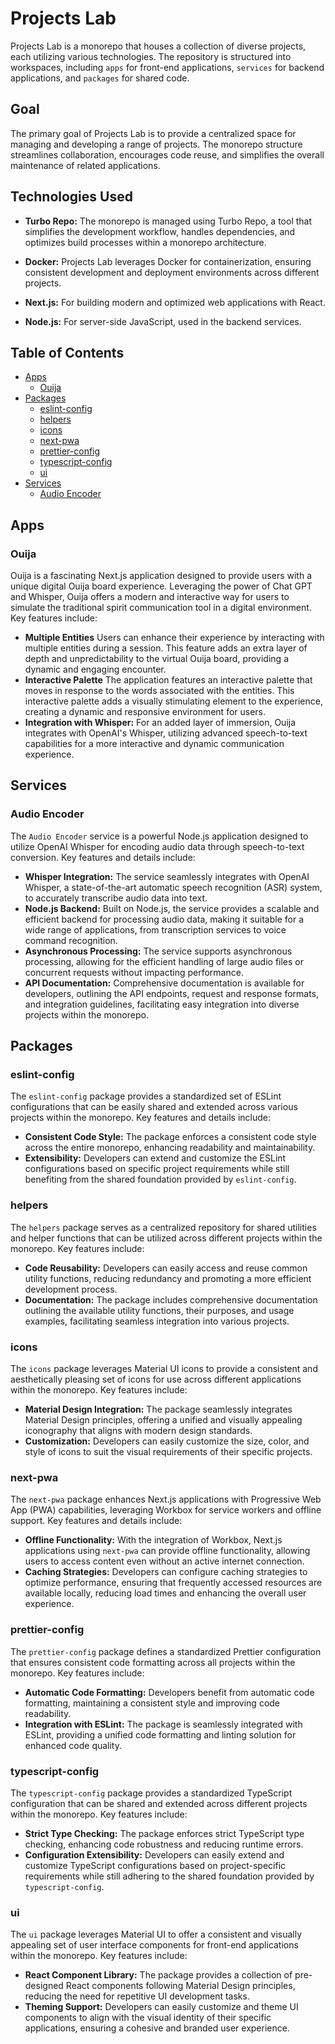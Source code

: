 # Projects Lab

Projects Lab is a monorepo that houses a collection of diverse projects, each utilizing various technologies. The repository is structured into workspaces, including `apps` for front-end applications, `services` for backend applications, and `packages` for shared code.

## Goal

The primary goal of Projects Lab is to provide a centralized space for managing and developing a range of projects. The monorepo structure streamlines collaboration, encourages code reuse, and simplifies the overall maintenance of related applications.

## Technologies Used

- **Turbo Repo:** The monorepo is managed using Turbo Repo, a tool that simplifies the development workflow, handles dependencies, and optimizes build processes within a monorepo architecture.

- **Docker:** Projects Lab leverages Docker for containerization, ensuring consistent development and deployment environments across different projects.

- **Next.js:** For building modern and optimized web applications with React.

- **Node.js:** For server-side JavaScript, used in the backend services.

## Table of Contents

- [Apps](#apps)
  - [Ouija](#ouija)
- [Packages](#packages)
  - [eslint-config](#eslint-config)
  - [helpers](#helpers)
  - [icons](#icons)
  - [next-pwa](#next-pwa)
  - [prettier-config](#prettier-config)
  - [typescript-config](#typescript-config)
  - [ui](#ui)
- [Services](#services)
  - [Audio Encoder](#audio-encoder)

## Apps

### Ouija

Ouija is a fascinating Next.js application designed to provide users with a unique digital Ouija board experience. Leveraging the power of Chat GPT and Whisper, Ouija offers a modern and interactive way for users to simulate the traditional spirit communication tool in a digital environment. Key features include:

- **Multiple Entities** Users can enhance their experience by interacting with multiple entities during a session. This feature adds an extra layer of depth and unpredictability to the virtual Ouija board, providing a dynamic and engaging encounter.
- **Interactive Palette** The application features an interactive palette that moves in response to the words associated with the entities. This interactive palette adds a visually stimulating element to the experience, creating a dynamic and responsive environment for users.
- **Integration with Whisper:** For an added layer of immersion, Ouija integrates with OpenAI's Whisper, utilizing advanced speech-to-text capabilities for a more interactive and dynamic communication experience.


## Services

### Audio Encoder

The `Audio Encoder` service is a powerful Node.js application designed to utilize OpenAI Whisper for encoding audio data through speech-to-text conversion. Key features and details include:

- **Whisper Integration:** The service seamlessly integrates with OpenAI Whisper, a state-of-the-art automatic speech recognition (ASR) system, to accurately transcribe audio data into text.
- **Node.js Backend:** Built on Node.js, the service provides a scalable and efficient backend for processing audio data, making it suitable for a wide range of applications, from transcription services to voice command recognition.
- **Asynchronous Processing:** The service supports asynchronous processing, allowing for the efficient handling of large audio files or concurrent requests without impacting performance.
- **API Documentation:** Comprehensive documentation is available for developers, outlining the API endpoints, request and response formats, and integration guidelines, facilitating easy integration into diverse projects within the monorepo.


## Packages

### eslint-config

The `eslint-config` package provides a standardized set of ESLint configurations that can be easily shared and extended across various projects within the monorepo. Key features and details include:

- **Consistent Code Style:** The package enforces a consistent code style across the entire monorepo, enhancing readability and maintainability.
- **Extensibility:** Developers can extend and customize the ESLint configurations based on specific project requirements while still benefiting from the shared foundation provided by `eslint-config`.

### helpers

The `helpers` package serves as a centralized repository for shared utilities and helper functions that can be utilized across different projects within the monorepo. Key features include:

- **Code Reusability:** Developers can easily access and reuse common utility functions, reducing redundancy and promoting a more efficient development process.
- **Documentation:** The package includes comprehensive documentation outlining the available utility functions, their purposes, and usage examples, facilitating seamless integration into various projects.

### icons

The `icons` package leverages Material UI icons to provide a consistent and aesthetically pleasing set of icons for use across different applications within the monorepo. Key features include:

- **Material Design Integration:** The package seamlessly integrates Material Design principles, offering a unified and visually appealing iconography that aligns with modern design standards.
- **Customization:** Developers can easily customize the size, color, and style of icons to suit the visual requirements of their specific projects.

### next-pwa

The `next-pwa` package enhances Next.js applications with Progressive Web App (PWA) capabilities, leveraging Workbox for service workers and offline support. Key features and details include:

- **Offline Functionality:** With the integration of Workbox, Next.js applications using `next-pwa` can provide offline functionality, allowing users to access content even without an active internet connection.
- **Caching Strategies:** Developers can configure caching strategies to optimize performance, ensuring that frequently accessed resources are available locally, reducing load times and enhancing the overall user experience.

### prettier-config

The `prettier-config` package defines a standardized Prettier configuration that ensures consistent code formatting across all projects within the monorepo. Key features include:

- **Automatic Code Formatting:** Developers benefit from automatic code formatting, maintaining a consistent style and improving code readability.
- **Integration with ESLint:** The package is seamlessly integrated with ESLint, providing a unified code formatting and linting solution for enhanced code quality.

### typescript-config

The `typescript-config` package provides a standardized TypeScript configuration that can be shared and extended across different projects within the monorepo. Key features include:

- **Strict Type Checking:** The package enforces strict TypeScript type checking, enhancing code robustness and reducing runtime errors.
- **Configuration Extensibility:** Developers can easily extend and customize TypeScript configurations based on project-specific requirements while still adhering to the shared foundation provided by `typescript-config`.

### ui

The `ui` package leverages Material UI to offer a consistent and visually appealing set of user interface components for front-end applications within the monorepo. Key features include:

- **React Component Library:** The package provides a collection of pre-designed React components following Material Design principles, reducing the need for repetitive UI development tasks.
- **Theming Support:** Developers can easily customize and theme UI components to align with the visual identity of their specific applications, ensuring a cohesive and branded user experience.
